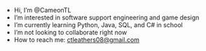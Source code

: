 - Hi, I’m @CameonTL
- I’m interested in software support engineering and game design
- I’m currently learning Python, Java, SQL, and C# in school
- I’m not looking to collaborate right now
- How to reach me: ctleathers08@gmail.com

<!---
CameonTL/CameonTL is a ✨ special ✨ repository because its `README.md` (this file) appears on your GitHub profile.
You can click the Preview link to take a look at your changes.
--->
